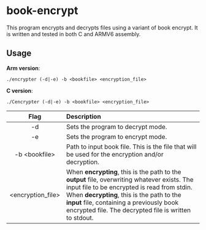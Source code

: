 # book-encrypt
This program encrypts and decrypts files using a variant of book encrypt. It is written and tested in both C and ARMV6 assembly.

## Usage
**Arm version**:
```
./encrypter (-d|-e) -b <bookfile> <encryption_file>
```

**C version**:
```
./Cencrypter (-d|-e) -b <bookfile> <encryption_file>
```

| Flag | Description |
| :---: | :--- |
| -d | Sets the program to decrypt mode. |
| -e   | Sets the program to encrypt mode. |
| -b \<bookfile\>   | Path to input book file. This is the file that will be used for the encryption and/or decryption. |
| \<encryption_file\> | When **encrypting**, this is the path to the **output** file, overwriting whatever exists. The input file to be encrypted is read from stdin. When **decrypting**, this is the path to the **input** file, containing a previously book encrypted file. The decrypted file is written to stdout. |
